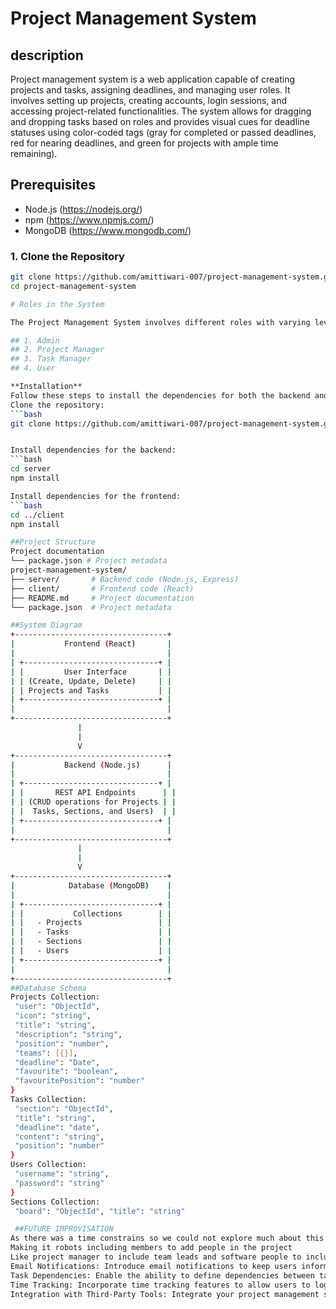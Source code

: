 # Project Management System

## description
Project management system is a web application capable of creating projects and tasks, assigning deadlines, and managing user roles. It involves setting up projects, creating accounts, login sessions, and accessing project-related functionalities. The system allows for dragging and dropping tasks based on roles and provides visual cues for deadline statuses using color-coded tags (gray for completed or passed deadlines, red for nearing deadlines, and green for projects with ample time remaining).

## Prerequisites
- Node.js (https://nodejs.org/)
- npm (https://www.npmjs.com/)
- MongoDB (https://www.mongodb.com/)

### 1. Clone the Repository
```bash
git clone https://github.com/amittiwari-007/project-management-system.git
cd project-management-system

# Roles in the System

The Project Management System involves different roles with varying levels of access and responsibilities:

## 1. Admin
## 2. Project Manager
## 3. Task Manager
## 4. User

**Installation**
Follow these steps to install the dependencies for both the backend and frontend:
Clone the repository: 
```bash
git clone https://github.com/amittiwari-007/project-management-system.git


Install dependencies for the backend: 
```bash
cd server  
npm install

Install dependencies for the frontend:
```bash
cd ../client 
npm install

##Project Structure
Project documentation
└── package.json # Project metadata
project-management-system/
├── server/       # Backend code (Node.js, Express)
├── client/       # Frontend code (React)
├── README.md     # Project documentation
└── package.json  # Project metadata

##System Diagram
+----------------------------------+
|           Frontend (React)       |
|                                  |
| +------------------------------+ |
| |         User Interface       | |
| | (Create, Update, Delete)     | |
| | Projects and Tasks           | |
| +------------------------------+ |
|                                  |
+----------------------------------+
               |
               |
               V
+----------------------------------+
|           Backend (Node.js)      |
|                                  |
| +------------------------------+ |
| |       REST API Endpoints      | |
| | (CRUD operations for Projects | |
| |  Tasks, Sections, and Users)  | |
| +------------------------------+ |
|                                  |
+----------------------------------+
               |
               |
               V
+----------------------------------+
|            Database (MongoDB)    |
|                                  |
| +------------------------------+ |
| |           Collections        | |
| |   - Projects                 | |
| |   - Tasks                    | |
| |   - Sections                 | |
| |   - Users                    | |
| +------------------------------+ |
|                                  |
+----------------------------------+
##Database Schema
Projects Collection:
 "user": "ObjectId",
 "icon": "string",
 "title": "string",
 "description": "string",
 "position": "number",
 "teams": [{}],
 "deadline": "Date",
 "favourite": "boolean",
 "favouritePosition": "number"
}
Tasks Collection:
 "section": "ObjectId",
 "title": "string",
 "deadline": "date",
 "content": "string",
 "position": "number"
}
Users Collection:
 "username": "string",
 "password": "string"
}
Sections Collection:
 "board": "ObjectId", "title": "string"

 ##FUTURE IMPROVISATION
As there was a time constrains so we could not explore much about this but the thing we thought of implementing in near future is : 
Making it robots including members to add people in the project 
Like project manager to include team leads and software people to include in the project
Email Notifications: Introduce email notifications to keep users informed about important updates such as task assignments, deadlines, and project status changes. This can improve communication and keep everyone on the same page.
Task Dependencies: Enable the ability to define dependencies between tasks, where one task cannot start until another is completed. This will provide a more accurate representation of project timelines and help in better planning.
Time Tracking: Incorporate time tracking features to allow users to log time spent on tasks. This data can be used for better project estimation, resource allocation, and invoicing.
Integration with Third-Party Tools: Integrate your project management system with other popular tools and services such as Slack, Trello, or Google Calendar. This will enhance productivity by allowing users to access project information from their preferred platforms.

